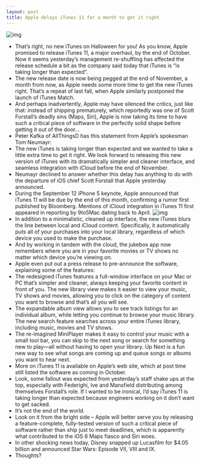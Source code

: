```yaml
---
layout: post
title: Apple delays iTunes 11 for a month to get it right
---
```

![img](http://media.idownloadblog.com/wp-content/uploads/2012/10/iTunes-11-Albums.jpg)
* That’s right, no new iTunes on Halloween for you! As you know, Apple promised to release iTunes 11, a major overhaul, by the end of October. Now it seems yesterday’s management re-shuffling has affected the release schedule a bit as the company said today that iTunes is “is taking longer than expected”.
* The new release date is now being pegged at the end of November, a month from now, as Apple needs some more time to get the new iTunes right. That’s a repeat of last fall, when Apple similarly postponed the launch of iTunes Match.
* And perhaps inadvertently, Apple may have silenced the critics, just like that: instead of shipping prematurely, which reportedly was one of Scott Forstall’s deadly sins (Maps, Siri), Apple is now taking its time to have such a critical piece of software in the perfectly solid shape before getting it out of the door…
* Peter Kafka of AllThingsD has this statement from Apple’s spokesman Tom Neumayr:
* The new iTunes is taking longer than expected and we wanted to take a little extra time to get it right. We look forward to releasing this new version of iTunes with its dramatically simpler and cleaner interface, and seamless integration with iCloud before the end of November.
* Neumayr declined to answer whether this delay has anything to do with the departure of iOS chief Scott Forstall that Apple yesterday announced.
* During the September 12 iPhone 5 keynote, Apple announced that iTunes 11 will be due by the end of this month, confirming a rumor first published by Bloomberg. Mentions of iCloud integration in iTunes 11 first appeared in reporting by 9to5Mac dating back to April.
![img](http://media.idownloadblog.com/wp-content/uploads/2012/09/iTunes-11-three-up-MacBook-iPhone-iPad.jpg)
* In addition to a minimalistic, cleaned up interface, the new iTunes blurs the line between local and iCloud content. Specifically, it automatically puts all of your purchases into your local library, regardless of which device you used to make the purchase.
* And by working in tandem with the cloud, the jukebox app now remembers where you are in your favorite movies or TV shows no matter which device you’re viewing on.
* Apple even put out a press release to pre-announce the software, explaining some of the features:
* The redesigned iTunes features a full-window interface on your Mac or PC that’s simpler and cleaner, always keeping your favorite content in front of you. The new library view makes it easier to view your music, TV shows and movies, allowing you to click on the category of content you want to browse and that’s all you will see.
* The expandable album view allows you to see track listings for an individual album, while letting you continue to browse your music library. The new search feature searches across your entire iTunes library, including music, movies and TV shows.
* The re-imagined MiniPlayer makes it easy to control your music with a small tool bar, you can skip to the next song or search for something new to play—all without having to open your library. Up Next is a fun new way to see what songs are coming up and queue songs or albums you want to hear next.
* More on iTunes 11 is available on Apple’s web site, which at post time still listed the software as coming in October.
* Look, some fallout was expected from yesterday’s staff shake ups at the top, especially with Federighi, Ive and Mansfield distributing among themselves Forstall’s role. If I wanted to be ironical, I’d say iTunes 11 is taking longer than expected because engineers working on it don’t want to get sacked.
* It’s not the end of the world.
* Look on it from the bright side – Apple will better serve you by releasing a feature-complete, fully-tested version of such a critical piece of software rather than ship just to meet deadlines, which is apparently what contributed to the iOS 6 Maps fiasco and Siri woes.
* In other shocking news today, Disney snapped up Lucasfilm for $4.05 billion and announced Star Wars: Episode VII, VIII and IX.
* Thoughts?

